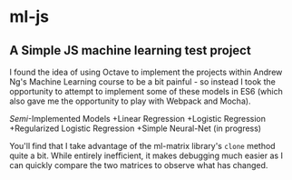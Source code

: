 # ml-js
## A Simple JS machine learning test project

I found the idea of using Octave to implement the projects within Andrew Ng's Machine Learning course to be a bit painful - so instead I took the opportunity to attempt to implement some of these models in ES6 (which also gave me the opportunity to play with Webpack and Mocha). 

*Semi*-Implemented Models
+Linear Regression
+Logistic Regression
+Regularized Logistic Regression
+Simple Neural-Net (in progress)

You'll find that I take advantage of the ml-matrix library's ```clone``` method quite a bit. While entirely inefficient, it makes debugging much easier as I can quickly compare the two matrices to observe what has changed.
